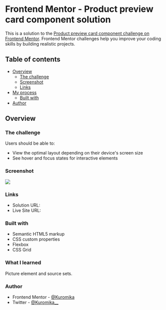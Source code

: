 # Frontend Mentor - Product preview card component solution

This is a solution to the [Product preview card component challenge on Frontend Mentor](https://www.frontendmentor.io/challenges/product-preview-card-component-GO7UmttRfa). Frontend Mentor challenges help you improve your coding skills by building realistic projects. 

## Table of contents

- [Overview](#overview)
  - [The challenge](#the-challenge)
  - [Screenshot](#screenshot)
  - [Links](#links)
- [My process](#my-process)
  - [Built with](#built-with)
- [Author](#author)

## Overview

### The challenge

Users should be able to:

- View the optimal layout depending on their device's screen size
- See hover and focus states for interactive elements

### Screenshot

![](./images/product-preview.jpg)

### Links

- Solution URL: [](https://github.com/kuromika/product-preview-card)
- Live Site URL: [](https://kuromika.github.io/product-preview-card/)


### Built with

- Semantic HTML5 markup
- CSS custom properties
- Flexbox
- CSS Grid
### What I learned

Picture element and source sets.


### Author

- Frontend Mentor - [@Kuromika](https://www.frontendmentor.io/profile/Kuromika)
- Twitter - [@Kuromika__](https://www.twitter.com/Kuromika__)

